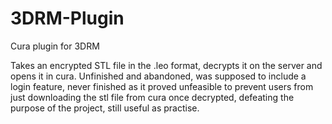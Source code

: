 # 3DRM-Plugin
Cura plugin for 3DRM

Takes an encrypted STL file in the .leo format, decrypts it on the server and opens it in cura.
Unfinished and abandoned, was supposed to include a login feature, never finished as it proved unfeasible to prevent users from just downloading the stl file from cura once decrypted, defeating the purpose of the project, still useful as practise.

